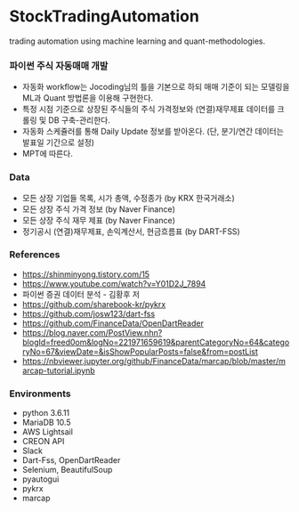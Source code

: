 # StockTradingAutomation
trading automation using machine learning and quant-methodologies.

### 파이썬 주식 자동매매 개발
* 자동화 workflow는 Jocoding님의 틀을 기본으로 하되 매매 기준이 되는 모델링을 ML과 Quant 방법론을 이용해 구현한다.
* 특정 시점 기준으로 상장된 주식들의 주식 가격정보와 (연결)재무제표 데이터를 크롤링 및 DB 구축-관리한다.
* 자동화 스케쥴러를 통해 Daily Update 정보를 받아온다. (단, 분기/연간 데이터는 발표일 기간으로 설정)
* MPT에 따른다.

### Data
* 모든 상장 기업들 목록, 시가 총액, 수정종가 (by KRX 한국거래소)
* 모든 상장 주식 가격 정보 (by Naver Finance)
* 모든 상장 주식 재무 제표 (by Naver Finance)
* 정기공시 (연결)재무제표, 손익계산서, 현금흐름표 (by DART-FSS)

### References
* https://shinminyong.tistory.com/15
* https://www.youtube.com/watch?v=Y01D2J_7894
* 파이썬 증권 데이터 분석 - 김황후 저
* https://github.com/sharebook-kr/pykrx
* https://github.com/josw123/dart-fss
* https://github.com/FinanceData/OpenDartReader
* https://blog.naver.com/PostView.nhn?blogId=freed0om&logNo=221971659619&parentCategoryNo=64&categoryNo=67&viewDate=&isShowPopularPosts=false&from=postList
* https://nbviewer.jupyter.org/github/FinanceData/marcap/blob/master/marcap-tutorial.ipynb

### Environments
* python 3.6.11
* MariaDB 10.5
* AWS Lightsail
* CREON API
* Slack
* Dart-Fss, OpenDartReader
* Selenium, BeautifulSoup
* pyautogui
* pykrx
* marcap
